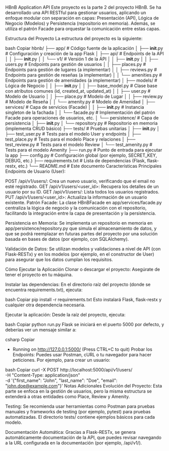 HBnB Application API
Este proyecto es la parte 2 del proyecto HBnB. Se ha desarrollado una API RESTful para gestionar usuarios, aplicando un enfoque modular con separación en capas: Presentación (API), Lógica de Negocio (Modelos) y Persistencia (repositorio en memoria). Además, se utiliza el patrón Facade para orquestar la comunicación entre estas capas.

Estructura del Proyecto
La estructura del proyecto es la siguiente:

bash
Copiar
hbnb/
├── app/                          # Código fuente de la aplicación
│   ├── __init__.py               # Configuración y creación de la app Flask
│   ├── api/                      # Endpoints de la API
│   │   ├── __init__.py
│   │   └── v1/                   # Versión 1 de la API
│   │       ├── __init__.py
│   │       ├── users.py         # Endpoints para gestión de usuarios
│   │       ├── places.py        # Endpoints para gestión de lugares (a implementar)
│   │       ├── reviews.py       # Endpoints para gestión de reseñas (a implementar)
│   │       └── amenities.py     # Endpoints para gestión de amenidades (a implementar)
│   ├── models/                   # Lógica de Negocio
│   │   ├── __init__.py
│   │   ├── base_model.py        # Clase base con atributos comunes (id, created_at, updated_at)
│   │   ├── user.py              # Modelo de Usuario
│   │   ├── place.py             # Modelo de Lugar
│   │   ├── review.py            # Modelo de Reseña
│   │   └── amenity.py           # Modelo de Amenidad
│   ├── services/                 # Capa de servicios (Facade)
│   │   ├── __init__.py          # Instancia singleton de la fachada
│   │   └── facade.py            # Implementación del patrón Facade para operaciones de usuarios, etc.
│   └── persistence/              # Capa de persistencia
│       ├── __init__.py
│       └── repository.py        # Repositorio en memoria (implementa CRUD básico)
├── tests/                        # Pruebas unitarias
│   ├── __init__.py
│   ├── test_user.py             # Tests para el modelo User y endpoints
│   ├── test_place.py            # Tests para el modelo Place y relaciones
│   ├── test_review.py           # Tests para el modelo Review
│   └── test_amenity.py          # Tests para el modelo Amenity
├── run.py                        # Punto de entrada para ejecutar la app
├── config.py                     # Configuración global (por ejemplo, SECRET_KEY, DEBUG, etc.)
├── requirements.txt              # Lista de dependencias (Flask, flask-restx, etc.)
└── README.md                     # Este documento
Características Principales
Endpoints de Usuario (User):

POST /api/v1/users/: Crea un nuevo usuario, verificando que el email no esté registrado.
GET /api/v1/users/<user_id>: Recupera los detalles de un usuario por su ID.
GET /api/v1/users/: Lista todos los usuarios registrados.
PUT /api/v1/users/<user_id>: Actualiza la información de un usuario existente.
Patrón Facade:
La clase HBnBFacade en app/services/facade.py centraliza la lógica de negocio y la comunicación con el repositorio, facilitando la integración entre la capa de presentación y la persistencia.

Persistencia en Memoria:
Se implementa un repositorio en memoria en app/persistence/repository.py que simula el almacenamiento de datos, y que se podrá reemplazar en futuras partes del proyecto por una solución basada en bases de datos (por ejemplo, con SQLAlchemy).

Validación de Datos:
Se utilizan modelos y validaciones a nivel de API (con Flask-RESTx) y en los modelos (por ejemplo, en el constructor de User) para asegurar que los datos cumplan los requisitos.

Cómo Ejecutar la Aplicación
Clonar o descargar el proyecto:
Asegúrate de tener el proyecto en tu máquina.

Instalar las dependencias:
En el directorio raíz del proyecto (donde se encuentra requirements.txt), ejecuta:

bash
Copiar
pip install -r requirements.txt
Esto instalará Flask, flask-restx y cualquier otra dependencia necesaria.

Ejecutar la aplicación:
Desde la raíz del proyecto, ejecuta:

bash
Copiar
python run.py
Flask se iniciará en el puerto 5000 por defecto, y deberías ver un mensaje similar a:

csharp
Copiar
* Running on http://127.0.0.1:5000/ (Press CTRL+C to quit)
Probar los Endpoints:
Puedes usar Postman, cURL o tu navegador para hacer peticiones. Por ejemplo, para crear un usuario:

bash
Copiar
curl -X POST http://localhost:5000/api/v1/users/ \
  -H "Content-Type: application/json" \
  -d '{"first_name": "John", "last_name": "Doe", "email": "john.doe@example.com"}'
Notas Adicionales
Evolución del Proyecto:
Esta parte se enfoca en la gestión de usuarios, pero la misma estructura se extenderá a otras entidades como Place, Review y Amenity.

Testing:
Se recomienda usar herramientas como Postman para pruebas manuales y frameworks de testing (por ejemplo, pytest) para pruebas automatizadas. El directorio tests/ contiene ejemplos básicos para cada modelo.

Documentación Automática:
Gracias a Flask-RESTx, se genera automáticamente documentación de la API, que puedes revisar navegando a la URL configurada en la documentación (por ejemplo, /api/v1/).